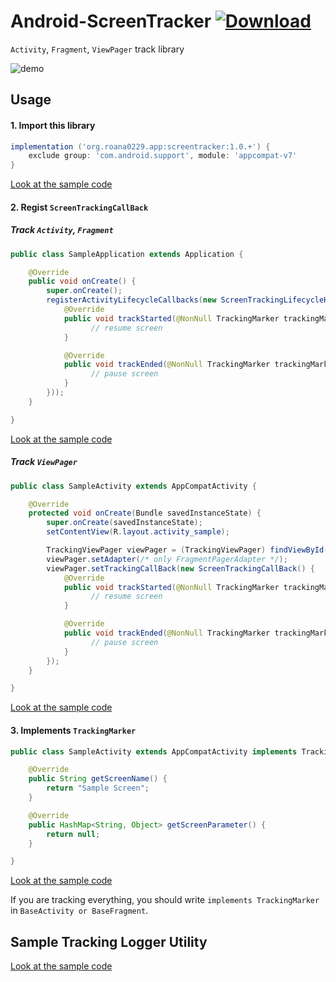 # Android-ScreenTracker [ ![Download](https://api.bintray.com/packages/roana0229/Android-Library/Android-ScreenTracker/images/download.svg) ](https://bintray.com/roana0229/Android-Library/Android-ScreenTracker/)

`Activity`, `Fragment`, `ViewPager` track library

![demo](https://raw.githubusercontent.com/roana0229/ScreenTrackingApp/master/demo.gif)

## Usage

#### 1. Import this library

```.gradle
implementation ('org.roana0229.app:screentracker:1.0.+') {
    exclude group: 'com.android.support', module: 'appcompat-v7'
}
```

[Look at the sample code](https://github.com/roana0229/Android-ScreenTracker/blob/master/example/app/build.gradle#L22)

#### 2. Regist `ScreenTrackingCallBack`

##### Track `Activity`, `Fragment`

```.java
public class SampleApplication extends Application {

    @Override
    public void onCreate() {
        super.onCreate();
        registerActivityLifecycleCallbacks(new ScreenTrackingLifecycleHandler(new ScreenTrackingCallBack() {
            @Override
            public void trackStarted(@NonNull TrackingMarker trackingMarker) {
                  // resume screen
            }

            @Override
            public void trackEnded(@NonNull TrackingMarker trackingMarker, long exposureTime) {
                  // pause screen
            }
        }));
    }

}
```

[Look at the sample code](https://github.com/roana0229/Android-ScreenTracker/blob/master/example/app/src/main/java/app/roana0229/org/android_screentracker_sample/ScreenTrackingApplication.java#L19)

##### Track `ViewPager`

```.java
public class SampleActivity extends AppCompatActivity {

    @Override
    protected void onCreate(Bundle savedInstanceState) {
        super.onCreate(savedInstanceState);
        setContentView(R.layout.activity_sample);

        TrackingViewPager viewPager = (TrackingViewPager) findViewById(R.id.view_pager);
        viewPager.setAdapter(/* only FragmentPagerAdapter */);
        viewPager.setTrackingCallBack(new ScreenTrackingCallBack() {
            @Override
            public void trackStarted(@NonNull TrackingMarker trackingMarker) {
                  // resume screen
            }

            @Override
            public void trackEnded(@NonNull TrackingMarker trackingMarker, long exposureTime) {
                  // pause screen
            }
        });
    }

}
```

[Look at the sample code](https://github.com/roana0229/Android-ScreenTracker/blob/master/example/app/src/main/java/app/roana0229/org/android_screentracker_sample/activity/HomeActivity.java#L47)

#### 3. Implements `TrackingMarker`

```.java
public class SampleActivity extends AppCompatActivity implements TrackingMarker {

    @Override
    public String getScreenName() {
        return "Sample Screen";
    }

    @Override
    public HashMap<String, Object> getScreenParameter() {
        return null;
    }

}
```

[Look at the sample code](https://github.com/roana0229/Android-ScreenTracker/blob/master/example/app/src/main/java/app/roana0229/org/android_screentracker_sample/activity/SplashActivity.java#L13)

If you are tracking everything, you should write `implements TrackingMarker` in `BaseActivity or BaseFragment`.

## Sample Tracking Logger Utility

[Look at the sample code](https://github.com/roana0229/Android-ScreenTracker/blob/master/example/app/src/main/java/app/roana0229/org/android_screentracker_sample/utility/TrackingLogger.java)
